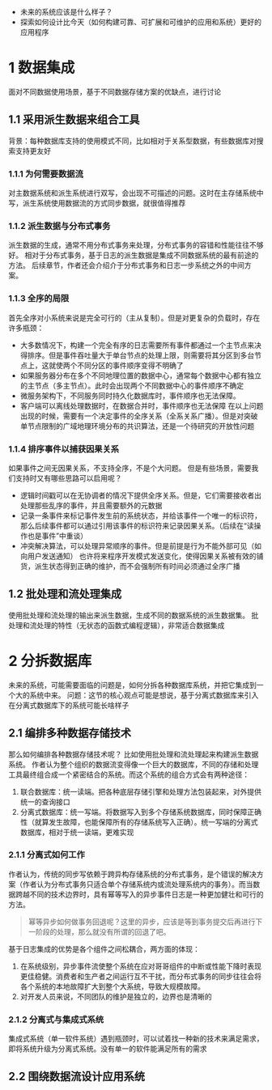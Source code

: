 + 未来的系统应该是什么样子？
+ 探索如何设计比今天（如何构建可靠、可扩展和可维护的应用和系统）更好的应用程序
# 1 数据集成
面对不同数据使用场景，基于不同数据存储方案的优缺点，进行讨论
## 1.1 采用派生数据来组合工具
背景：每种数据库支持的使用模式不同，比如相对于关系型数据，有些数据库对搜索支持更友好
### 1.1.1 为何需要数据流
对主数据系统和派生系统进行双写，会出现不可描述的问题。这时在主存储系统中写，派生系统使用数据流的方式同步数据，就很值得推荐
### 1.1.2 派生数据与分布式事务
派生数据的生成，通常不用分布式事务来处理，分布式事务的容错和性能往往不够好。
相对于分布式事务，基于日志的派生数据是集成不同数据系统的最有前途的方法。
后续章节，作者还会介绍介于分布式事务和日志一步系统之外的中间方案。
### 1.1.3 全序的局限
首先全序对小系统来说是完全可行的（主从复制）。但是对更复杂的负载时，存在许多瓶颈：
+ 大多数情况下，构建一个完全有序的日志需要所有事件都通过一个主节点来决得排序。但是事件吞吐量大于单台节点的处理上限，则需要将其分区到多台节点上，这就使两个不同分区的事件顺序变得不明确了
+ 如果服务器分布在多个不同地理位置的数据中心，通常每个数据中心都有独立的主节点（多主节点）。此时会出现两个不同数据中心的事件顺序不确定
+ 微服务架构下，不同服务同时持久化数据库时，事件顺序也无法保障。
+ 客户端可以离线处理数据时，在数据合并时，事件顺序也无法保障
在以上问题出现的时候，需要有一个决定事件的全序关系（全系关系广播）。但是对突破单节点限制的广域地理环境分布的共识算法，还是一个待研究的开放性问题
### 1.1.4 排序事件以捕获因果关系
如果事件之间无因果关系，不支持全序，不是个大问题。
但是有些场景，需要我们支持时又有哪些思路可以启用呢？
+ 逻辑时间戳可以在无协调者的情况下提供全序关系。但是，它们需要接收者出处理那些乱序的事件，并且需要额外的元数据
+ 记录一条事件来标记事件发生前的系统状态，并给该事件一个唯一的标识符，那么后续事件都可以通过引用该事件的标识符来记录因果关系。（后续在“读操作也是事件”中重谈）
+ 冲突解决算法，可以处理异常顺序的事件。但是前提是行为不能外部可见（如向用户发送通知）
也许将来程序开发模式发送变化，使得因果关系被有效的铺货，派生状态得到正确的维护，而不会强制所有时间必须通过全序广播
## 1.2 批处理和流处理集成
使用批处理和流处理的输出来派生数据，生成不同的数据系统的派生数据集。
批处理和流处理的特性（无状态的函数式编程逻辑），非常适合数据集成

# 2 分拆数据库
未来的系统，可能需要面临的问题是，如何分拆各种数据库系统，并把它集成到一个大的系统中来。
问题：这节的核心观点可能是想说，基于分离式数据库来引入在分离式数据库下的系统可能长啥样子
## 2.1 编排多种数据存储技术
那么如何编排各种数据存储技术呢？
比如使用批处理和流处理起来构建派生数据系统。
作者认为整个组织的数据流变得像一个巨大的数据库，不同的存储和处理工具最终组合成一个紧密结合的系统。而这个系统的组合方式会有两种途径：
1. 联合数据库：统一读端。把各种底层存储引擎和处理方法包装起来，对外提供统一的查询接口
2. 分离式数据库：统一写端。将数据写入到多个存储系统数据库，同时保障正确性（就算发生故障，也能保障所有的存储系统写入正确）。统一写端的分离式数据库，相对于统一读端，更难实现
### 2.1.1 分离式如何工作
作者认为，传统的同步写依赖于跨异构存储系统的分布式事务，是个错误的解决方案（作者认为分布式事务只适合单个存储系统内或流处理系统内的事务）。而当数据跨越不同的技术边界时，具有幂等写入的异步事件日志是一种更加健壮和可行的方法。
> 幂等异步如何做事务回退呢？这里的异步，应该是等到事务提交后再进行下一阶段的处理，那么就没有所谓的回退了吧。

基于日志集成的优势是各个组件之间松耦合，两方面的体现：
1. 在系统级别，异步事件流使整个系统在应对哥哥组件的中断或性能下降时表现更佳稳健。消费者和生产者之间运行互不干扰，而分布式事务的同步往往会将各个系统的本地故障扩大到整个大系统，导致大规模故障。
2. 对开发人员来说，不同团队的维护是独立的，边界也是清晰的
### 2.1.2 分离式与集成式系统
集成式系统（单一软件系统）遇到瓶颈时，可以试着找一种新的技术来满足需求，即将系统升级为分离式系统。没有单一的软件能满足所有的需求

## 2.2 围绕数据流设计应用系统
